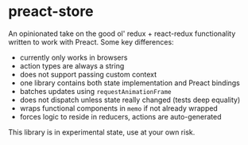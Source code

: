 # preact-store

An opinionated take on the good ol' redux + react-redux functionality written
to work with Preact. Some key differences:

- currently only works in browsers
- action types are always a string
- does not support passing custom context
- one library contains both state implementation and Preact bindings
- batches updates using `requestAnimationFrame`
- does not dispatch unless state really changed (tests deep equality)
- wraps functional components in `memo` if not already wrapped
- forces logic to reside in reducers, actions are auto-generated

This library is in experimental state, use at your own risk.
